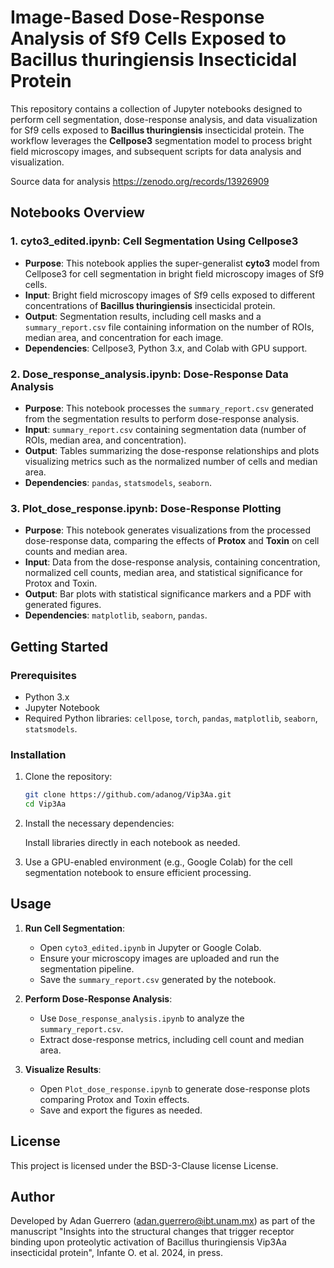 
# Image-Based Dose-Response Analysis of Sf9 Cells Exposed to Bacillus thuringiensis Insecticidal Protein

This repository contains a collection of Jupyter notebooks designed to perform cell segmentation, dose-response analysis, and data visualization for Sf9 cells exposed to **Bacillus thuringiensis** insecticidal protein. The workflow leverages the **Cellpose3** segmentation model to process bright field microscopy images, and subsequent scripts for data analysis and visualization.

Source data for analysis
https://zenodo.org/records/13926909

## Notebooks Overview

### 1. **cyto3_edited.ipynb**: Cell Segmentation Using Cellpose3
- **Purpose**: This notebook applies the super-generalist **cyto3** model from Cellpose3 for cell segmentation in bright field microscopy images of Sf9 cells.
- **Input**: Bright field microscopy images of Sf9 cells exposed to different concentrations of **Bacillus thuringiensis** insecticidal protein.
- **Output**: Segmentation results, including cell masks and a `summary_report.csv` file containing information on the number of ROIs, median area, and concentration for each image.
- **Dependencies**: Cellpose3, Python 3.x, and Colab with GPU support.
  
### 2. **Dose_response_analysis.ipynb**: Dose-Response Data Analysis
- **Purpose**: This notebook processes the `summary_report.csv` generated from the segmentation results to perform dose-response analysis.
- **Input**: `summary_report.csv` containing segmentation data (number of ROIs, median area, and concentration).
- **Output**: Tables summarizing the dose-response relationships and plots visualizing metrics such as the normalized number of cells and median area.
- **Dependencies**: `pandas`, `statsmodels`, `seaborn`.

### 3. **Plot_dose_response.ipynb**: Dose-Response Plotting
- **Purpose**: This notebook generates visualizations from the processed dose-response data, comparing the effects of **Protox** and **Toxin** on cell counts and median area.
- **Input**: Data from the dose-response analysis, containing concentration, normalized cell counts, median area, and statistical significance for Protox and Toxin.
- **Output**: Bar plots with statistical significance markers and a PDF with generated figures.
- **Dependencies**: `matplotlib`, `seaborn`, `pandas`.

## Getting Started

### Prerequisites
- Python 3.x
- Jupyter Notebook
- Required Python libraries: `cellpose`, `torch`, `pandas`, `matplotlib`, `seaborn`, `statsmodels`.

### Installation
1. Clone the repository:
   ```bash
   git clone https://github.com/adanog/Vip3Aa.git
   cd Vip3Aa
   ```
2. Install the necessary dependencies:
  
    Install libraries directly in each notebook as needed.

3. Use a GPU-enabled environment (e.g., Google Colab) for the cell segmentation notebook to ensure efficient processing.

## Usage

1. **Run Cell Segmentation**:
   - Open `cyto3_edited.ipynb` in Jupyter or Google Colab.
   - Ensure your microscopy images are uploaded and run the segmentation pipeline.
   - Save the `summary_report.csv` generated by the notebook.

2. **Perform Dose-Response Analysis**:
   - Use `Dose_response_analysis.ipynb` to analyze the `summary_report.csv`.
   - Extract dose-response metrics, including cell count and median area.

3. **Visualize Results**:
   - Open `Plot_dose_response.ipynb` to generate dose-response plots comparing Protox and Toxin effects.
   - Save and export the figures as needed.

## License

This project is licensed under the BSD-3-Clause license License.

## Author

Developed by Adan Guerrero (adan.guerrero@ibt.unam.mx) as part of the manuscript "Insights into the structural changes that trigger receptor binding upon proteolytic activation of Bacillus thuringiensis Vip3Aa insecticidal protein", Infante O. et al. 2024, in press.
